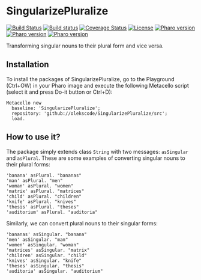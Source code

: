 # SingularizePluralize

[![Build Status](https://travis-ci.org/olekscode/SingularizePluralize.svg?branch=master)](https://travis-ci.org/olekscode/SingularizePluralize)
[![Build status](https://ci.appveyor.com/api/projects/status/1dugaws6dlc20lts?svg=true)](https://ci.appveyor.com/project/olekscode/singularizepluralize)
[![Coverage Status](https://coveralls.io/repos/github/olekscode/SingularizePluralize/badge.svg?branch=master)](https://coveralls.io/github/olekscode/SingularizePluralize?branch=master)
[![License](https://img.shields.io/badge/license-MIT-blue.svg)](https://raw.githubusercontent.com/olekscode/SingularizePluralize/master/LICENSE)
[![Pharo version](https://img.shields.io/badge/Pharo-6.1-%23aac9ff.svg)](https://pharo.org/download)
[![Pharo version](https://img.shields.io/badge/Pharo-7.0-%23aac9ff.svg)](https://pharo.org/download)
[![Pharo version](https://img.shields.io/badge/Pharo-8.0-%23aac9ff.svg)](https://pharo.org/download)

Transforming singular nouns to their plural form and vice versa.

## Installation

To install the packages of SingularizePluralize, go to the Playground (Ctrl+OW) in your Pharo image and execute the following Metacello script (select it and press Do-it button or Ctrl+D):

```Smalltalk
Metacello new
  baseline: 'SingularizePluralize';
  repository: 'github://olekscode/SingularizePluralize/src';
  load.
```

## How to use it?

The package simply extends class `String` with two messages: `asSingular` and `asPlural`. These are some examples of converting singular nouns to their plural forms:

```Smalltalk
'banana' asPlural. "bananas"
'man' asPlural. "men"
'woman' asPlural. "women"
'matrix' asPlural. "matrices"
'child' asPlural. "children"
'knife' asPlural. "knives"
'thesis' asPlural. "theses"
'auditorium' asPlural. "auditoria"
```

Similarly, we can convert plural nouns to their singular forms:

```Smalltalk
'bananas' asSingular. "banana"
'men' asSingular. "man"
'women' asSingular. "woman"
'matrices' asSingular. "matrix"
'children' asSingular. "child"
'knives' asSingular. "knife"
'theses' asSingular. "thesis"
'auditoria' asSingular. "auditorium"
```
